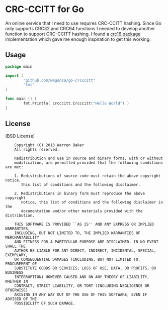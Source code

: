 CRC-CCITT for Go
=========

An online service that I need to use requires CRC-CCITT hashing. Since Go only supports CRC32 and CRC64 functions I needed to develop another function to support CRC-CCITT hashing.
I found a [crc16 package](https://github.com/joaojeronimo/go-crc16/) implementation which gave me enough inspiration to get this working.

## Usage

```go
package main

import (
        "github.com/wagonza/go-crcccitt"
        "fmt"
)

func main () {
        fmt.Println( crcccitt.Crcccitt("Hello World") )
}
```

## License

(BSD License)

        Copyright (C) 2013 Warren Baker
        All rights reserved.

        Redistribution and use in source and binary forms, with or without
        modification, are permitted provided that the following conditions are met:

        1. Redistributions of source code must retain the above copyright notice,
           this list of conditions and the following disclaimer.

        2. Redistributions in binary form must reproduce the above copyright
           notice, this list of conditions and the following disclaimer in the
           documentation and/or other materials provided with the distribution.

        THIS SOFTWARE IS PROVIDED ``AS IS'' AND ANY EXPRESS OR IMPLIED WARRANTIES,
        INCLUDING, BUT NOT LIMITED TO, THE IMPLIED WARRANTIES OF MERCHANTABILITY
        AND FITNESS FOR A PARTICULAR PURPOSE ARE DISCLAIMED. IN NO EVENT SHALL THE
        AUTHOR BE LIABLE FOR ANY DIRECT, INDIRECT, INCIDENTAL, SPECIAL, EXEMPLARY,
        OR CONSEQUENTIAL DAMAGES (INCLUDING, BUT NOT LIMITED TO, PROCUREMENT OF
        SUBSTITUTE GOODS OR SERVICES; LOSS OF USE, DATA, OR PROFITS; OR BUSINESS
        INTERRUPTION) HOWEVER CAUSED AND ON ANY THEORY OF LIABILITY, WHETHER IN
        CONTRACT, STRICT LIABILITY, OR TORT (INCLUDING NEGLIGENCE OR OTHERWISE)
        ARISING IN ANY WAY OUT OF THE USE OF THIS SOFTWARE, EVEN IF ADVISED OF THE
        POSSIBILITY OF SUCH DAMAGE.
